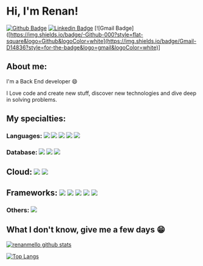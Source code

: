 
# Hi, I'm Renan!

[![Github Badge](https://img.shields.io/badge/-Github-000?style=flat-square&logo=Github&logoColor=white&link=https://github.com/renanmello)](https://github.com/renanmello)
[![Linkedin Badge](https://img.shields.io/badge/-LinkedIn-blue?style=flat-square&logo=Linkedin&logoColor=white&link=https://www.linkedin.com/in/renan-mello-202ba5211/)](https://www.linkedin.com/in/renan-mello-202ba5211/) [![Gmail Badge]([https://img.shields.io/badge/-Github-000?style=flat-square&logo=Github&logoColor=white](https://img.shields.io/badge/Gmail-D14836?style=for-the-badge&logo=gmail&logoColor=white)]

## About me:

I'm a Back End developer :smile:

I Love code and create new stuff, discover new technologies and dive deep in solving problems.

## My specialties:

### Languages: <img src="https://img.shields.io/badge/java-%23ED8B00.svg?style=for-the-badge&logo=openjdk&logoColor=white"/> <img src="https://img.shields.io/badge/Python-FFD43B?style=for-the-badge&logo=python&logoColor=blue"/>  <img src="https://img.shields.io/badge/Kotlin-0095D5?&style=for-the-badge&logo=kotlin&logoColor=white"/> <img src="https://img.shields.io/badge/HTML5-E34F26?style=for-the-badge&logo=html5&logoColor=white"/> <img src="https://img.shields.io/badge/JavaScript-323330?style=for-the-badge&logo=javascript&logoColor=F7DF1E"/>

### Database: <img src ="https://img.shields.io/badge/MySQL-005C84?style=for-the-badge&logo=mysql&logoColor=white"/> <img src ="https://img.shields.io/badge/postgres-%23316192.svg?&style=for-the-badge&logo=postgresql&logoColor=white"/> <img src ="https://img.shields.io/badge/MongoDB-4EA94B?style=for-the-badge&logo=mongodb&logoColor=white"/> 

## Cloud: <img src ="https://img.shields.io/badge/Amazon_AWS-FF9900?style=for-the-badge&logo=amazonaws&logoColor=white"/> <img src ="https://img.shields.io/badge/Google_Cloud-4285F4?style=for-the-badge&logo=google-cloud&logoColor=white"/>

## Frameworks: <img src ="https://img.shields.io/badge/Spring-6DB33F?style=for-the-badge&logo=spring&logoColor=white"/> <img src ="https://img.shields.io/badge/Apache-D22128?style=for-the-badge&logo=Apache&logoColor=white"/> <img src ="https://img.shields.io/badge/conda-342B029.svg?&style=for-the-badge&logo=anaconda&logoColor=white"/> <img src ="https://img.shields.io/badge/Postman-FF6C37?style=for-the-badge&logo=Postman&logoColor=white"/>  <img src ="https://img.shields.io/badge/apache_maven-C71A36?style=for-the-badge&logo=apachemaven&logoColor=white"/>

### Others: <img src="https://img.shields.io/badge/docker%20-%230db7ed.svg?&style=for-the-badge&logo=docker&logoColor=white"/>

## What I don't know, give me a few days 😁

[![renanmello github stats](https://github-readme-stats.vercel.app/api?username=renanmello&show_icons=true&title_color=fff&icon_color=7159c1&text_color=f8f8f2&bg_color=171c24&count_private=true)](https://github.com/renanmello)

[![Top Langs](https://github-readme-stats.vercel.app/api/top-langs/?username=renanmello&layout=compact&title_color=fff&text_color=f8f8f2&&bg_color=171c24)](https://github.com/renanmello)
